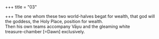 +++
title = "03"

+++
The one whom these two world-halves begat for wealth, that god will the  goddess, the Holy Place, position for wealth.  
Then his own teams accompany Vāyu and the gleaming white  
treasure-chamber [=Dawn] exclusively.  